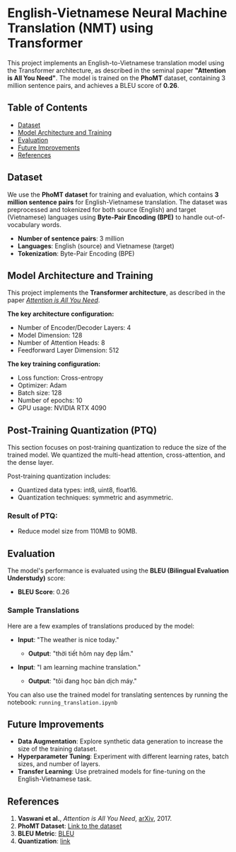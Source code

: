 
# English-Vietnamese Neural Machine Translation (NMT) using Transformer

This project implements an English-to-Vietnamese translation model using the Transformer architecture, as described in the seminal paper **"Attention is All You Need"**. The model is trained on the **PhoMT** dataset, containing 3 million sentence pairs, and achieves a BLEU score of **0.26**.

## Table of Contents

- [Dataset](#dataset)
- [Model Architecture and Training](#model-architecture-and-training)
- [Evaluation](#evaluation)
- [Future Improvements](#future-improvements)
- [References](#references)

## Dataset

We use the **PhoMT dataset** for training and evaluation, which contains **3 million sentence pairs** for English-Vietnamese translation. 
The dataset was preprocessed and tokenized for both source (English) and target (Vietnamese) languages using **Byte-Pair Encoding (BPE)** to handle out-of-vocabulary words.

- **Number of sentence pairs**: 3 million
- **Languages**: English (source) and Vietnamese (target)
- **Tokenization**: Byte-Pair Encoding (BPE)

## Model Architecture and Training

This project implements the **Transformer architecture**, as described in the paper [*Attention is All You Need*](https://arxiv.org/abs/1706.03762). 

**The key architecture configuration:**

- Number of Encoder/Decoder Layers: 4
- Model Dimension: 128
- Number of Attention Heads: 8
- Feedforward Layer Dimension: 512

**The key training configuration:**

- Loss function: Cross-entropy
- Optimizer: Adam 
- Batch size: 128
- Number of epochs: 10
- GPU usage: NVIDIA RTX 4090


## Post-Training Quantization (PTQ)
This section focuses on post-training quantization to reduce the size of the trained model. We quantized the multi-head attention, cross-attention, and the dense layer.

Post-training quantization includes:
- Quantized data types: int8, uint8, float16.
- Quantization techniques: symmetric and asymmetric.

### Result of PTQ:
- Reduce model size from 110MB to 90MB. 


## Evaluation

The model's performance is evaluated using the **BLEU (Bilingual Evaluation Understudy)** score:

- **BLEU Score**: 0.26

### Sample Translations

Here are a few examples of translations produced by the model:

- **Input**: "The weather is nice today."
  - **Output**: "thời tiết hôm nay đẹp lắm."
  
- **Input**: "I am learning machine translation."
  - **Output**: "tôi đang học bản dịch máy."


You can also use the trained model for translating sentences by running the notebook: `running_translation.ipynb`


## Future Improvements

- **Data Augmentation**: Explore synthetic data generation to increase the size of the training dataset.
- **Hyperparameter Tuning**: Experiment with different learning rates, batch sizes, and number of layers.
- **Transfer Learning**: Use pretrained models for fine-tuning on the English-Vietnamese task.

## References

1. **Vaswani et al.**, *Attention is All You Need*, [arXiv](https://arxiv.org/abs/1706.03762), 2017.
2. **PhoMT Dataset**: [Link to the dataset](https://github.com/VinAIResearch/PhoMT)
3. **BLEU Metric**: [BLEU](https://en.wikipedia.org/wiki/BLEU)
4. **Quantization**: [link](https://openaccess.thecvf.com/content_cvpr_2018/html/Jacob_Quantization_and_Training_CVPR_2018_paper.html)
